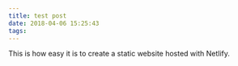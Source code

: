 ```yaml
---
title: test post
date: 2018-04-06 15:25:43
tags:
---
```


This is how easy it is to create a static website hosted with Netlify.
